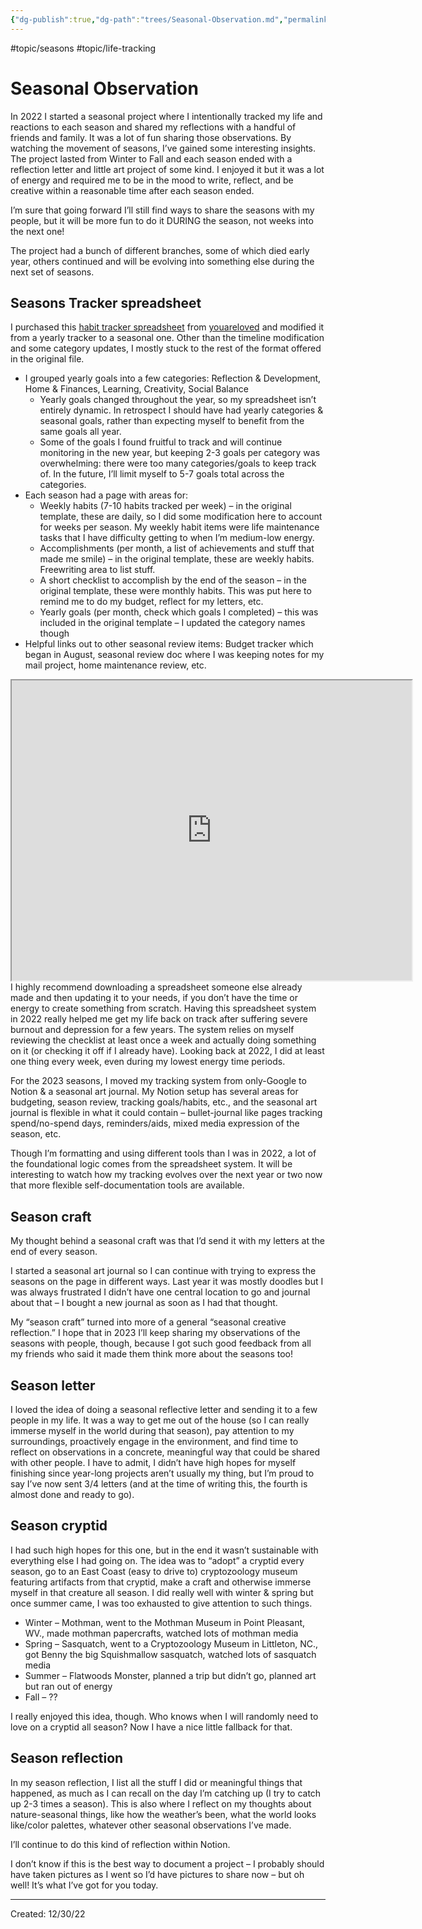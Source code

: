 ```yaml
---
{"dg-publish":true,"dg-path":"trees/Seasonal-Observation.md","permalink":"/trees/seasonal-observation/","created":"2024-12-14T14:11:50.355-05:00","updated":"2025-01-31T23:07:30.841-05:00"}
---
```


#topic/seasons #topic/life-tracking


# Seasonal Observation 

In 2022 I started a seasonal project where I intentionally tracked my life and reactions to each season and shared my reflections with a handful of friends and family. It was a lot of fun sharing those observations. By watching the movement of seasons, I’ve gained some interesting insights. The project lasted from Winter to Fall and each season ended with a reflection letter and little art project of some kind. I enjoyed it but it was a lot of energy and required me to be in the mood to write, reflect, and be creative within a reasonable time after each season ended.

I’m sure that going forward I’ll still find ways to share the seasons with my people, but it will be more fun to do it DURING the season, not weeks into the next one!

The project had a bunch of different branches, some of which died early year, others continued and will be evolving into something else during the next set of seasons.

## Seasons Tracker spreadsheet

I purchased this [habit tracker spreadsheet](https://www.etsy.com/listing/1135650855/2022-2023-habit-tracker-spreadsheet?ref=yr_purchases) from [youareloved](https://youarelovedtemplates.com/) and modified it from a yearly tracker to a seasonal one. Other than the timeline modification and some category updates, I mostly stuck to the rest of the format offered in the original file.

- I grouped yearly goals into a few categories: Reflection & Development, Home & Finances, Learning, Creativity, Social Balance
    - Yearly goals changed throughout the year, so my spreadsheet isn’t entirely dynamic. In retrospect I should have had yearly categories & seasonal goals, rather than expecting myself to benefit from the same goals all year.
    - Some of the goals I found fruitful to track and will continue monitoring in the new year, but keeping 2-3 goals per category was overwhelming: there were too many categories/goals to keep track of. In the future, I’ll limit myself to 5-7 goals total across the categories.
- Each season had a page with areas for:    
    - Weekly habits (7-10 habits tracked per week) – in the original template, these are daily, so I did some modification here to account for weeks per season. My weekly habit items were life maintenance tasks that I have difficulty getting to when I’m medium-low energy.
    - Accomplishments (per month, a list of achievements and stuff that made me smile) – in the original template, these are weekly habits. Freewriting area to list stuff.
    - A short checklist to accomplish by the end of the season – in the original template, these were monthly habits. This was put here to remind me to do my budget, reflect for my letters, etc.
    - Yearly goals (per month, check which goals I completed) – this was included in the original template – I updated the category names though
- Helpful links out to other seasonal review items: Budget tracker which began in August, seasonal review doc where I was keeping notes for my mail project, home maintenance review, etc.
<iframe src="https://drive.google.com/file/d/1x2dojQJW-Es-1MAoBy0b3Y4HZpwzmWGi/preview" width="640" height="480" allow="autoplay"></iframe>
I highly recommend downloading a spreadsheet someone else already made and then updating it to your needs, if you don’t have the time or energy to create something from scratch. Having this spreadsheet system in 2022 really helped me get my life back on track after suffering severe burnout and depression for a few years. The system relies on myself reviewing the checklist at least once a week and actually doing something on it (or checking it off if I already have). Looking back at 2022, I did at least one thing every week, even during my lowest energy time periods.

For the 2023 seasons, I moved my tracking system from only-Google to Notion & a seasonal art journal. My Notion setup has several areas for budgeting, season review, tracking goals/habits, etc., and the seasonal art journal is flexible in what it could contain – bullet-journal like pages tracking spend/no-spend days, reminders/aids, mixed media expression of the season, etc.

Though I’m formatting and using different tools than I was in 2022, a lot of the foundational logic comes from the spreadsheet system. It will be interesting to watch how my tracking evolves over the next year or two now that more flexible self-documentation tools are available.

## Season craft

My thought behind a seasonal craft was that I’d send it with my letters at the end of every season.

I started a seasonal art journal so I can continue with trying to express the seasons on the page in different ways. Last year it was mostly doodles but I was always frustrated I didn’t have one central location to go and journal about that – I bought a new journal as soon as I had that thought.

My “season craft” turned into more of a general “seasonal creative reflection.” I hope that in 2023 I’ll keep sharing my observations of the seasons with people, though, because I got such good feedback from all my friends who said it made them think more about the seasons too!

## Season letter

I loved the idea of doing a seasonal reflective letter and sending it to a few people in my life. It was a way to get me out of the house (so I can really immerse myself in the world during that season), pay attention to my surroundings, proactively engage in the environment, and find time to reflect on observations in a concrete, meaningful way that could be shared with other people. I have to admit, I didn’t have high hopes for myself finishing since year-long projects aren’t usually my thing, but I’m proud to say I’ve now sent 3/4 letters (and at the time of writing this, the fourth is almost done and ready to go).

## Season cryptid

I had such high hopes for this one, but in the end it wasn’t sustainable with everything else I had going on. The idea was to “adopt” a cryptid every season, go to an East Coast (easy to drive to) cryptozoology museum featuring artifacts from that cryptid, make a craft and otherwise immerse myself in that creature all season. I did really well with winter & spring but once summer came, I was too exhausted to give attention to such things.

- Winter – Mothman, went to the Mothman Museum in Point Pleasant, WV., made mothman papercrafts, watched lots of mothman media
- Spring – Sasquatch, went to a Cryptozoology Museum in Littleton, NC., got Benny the big Squishmallow sasquatch, watched lots of sasquatch media
- Summer – Flatwoods Monster, planned a trip but didn’t go, planned art but ran out of energy
- Fall – ??

I really enjoyed this idea, though. Who knows when I will randomly need to love on a cryptid all season? Now I have a nice little fallback for that.

## Season reflection

In my season reflection, I list all the stuff I did or meaningful things that happened, as much as I can recall on the day I’m catching up (I try to catch up 2-3 times a season). This is also where I reflect on my thoughts about nature-seasonal things, like how the weather’s been, what the world looks like/color palettes, whatever other seasonal observations I’ve made.

I’ll continue to do this kind of reflection within Notion.

I don’t know if this is the best way to document a project – I probably should have taken pictures as I went so I’d have pictures to share now – but oh well! It’s what I’ve got for you today.

---
Created: 12/30/22